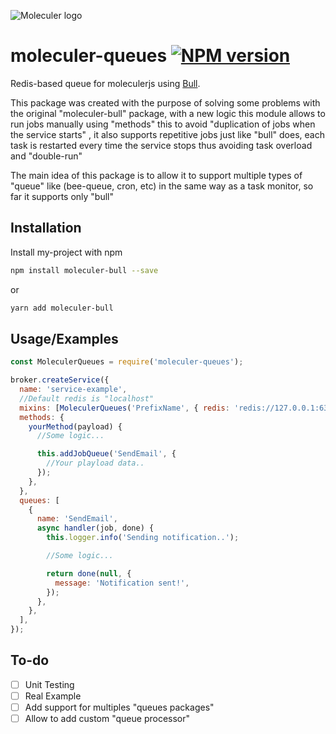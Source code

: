 ![Moleculer logo](http://moleculer.services/images/banner.png)

# moleculer-queues [![NPM version](https://img.shields.io/npm/v/moleculer-queues.svg)](https://www.npmjs.com/package/moleculer-queues)

Redis-based queue for moleculerjs using [Bull](https://github.com/OptimalBits/bull).

This package was created with the purpose of solving some problems with the original "moleculer-bull" package, with a new logic this module allows to run jobs manually using "methods" this to avoid "duplication of jobs when the service starts" , it also supports repetitive jobs just like "bull" does, each task is restarted every time the service stops thus avoiding task overload and "double-run"

The main idea of this package is to allow it to support multiple types of "queue" like (bee-queue, cron, etc) in the same way as a task monitor, so far it supports only "bull"

## Installation

Install my-project with npm

```bash
npm install moleculer-bull --save
```

or

```bash
yarn add moleculer-bull
```

## Usage/Examples

```javascript
const MoleculerQueues = require('moleculer-queues');

broker.createService({
  name: 'service-example',
  //Default redis is "localhost"
  mixins: [MoleculerQueues('PrefixName', { redis: 'redis://127.0.0.1:6379' })],
  methods: {
    yourMethod(payload) {
      //Some logic...

      this.addJobQueue('SendEmail', {
        //Your playload data..
      });
    },
  },
  queues: [
    {
      name: 'SendEmail',
      async handler(job, done) {
        this.logger.info('Sending notification..');

        //Some logic...

        return done(null, {
          message: 'Notification sent!',
        });
      },
    },
  ],
});
```

## To-do

- [ ] Unit Testing
- [ ] Real Example
- [ ] Add support for multiples "queues packages"
- [ ] Allow to add custom "queue processor"
